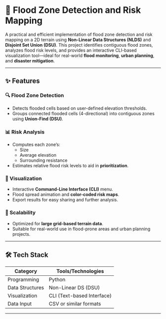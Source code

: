 # 🌊 Flood Zone Detection and Risk Mapping

A practical and efficient implementation of flood zone detection and risk mapping on a 2D terrain using **Non-Linear Data Structures (NLDS)** and **Disjoint Set Union (DSU)**. This project identifies contiguous flood zones, analyzes flood risk levels, and provides an interactive CLI-based visualization tool—ideal for real-world **flood monitoring**, **urban planning**, and **disaster mitigation**.

---

## ✨ Features

### 🔍 Flood Zone Detection
- Detects flooded cells based on user-defined elevation thresholds.
- Groups connected flooded cells (4-directional) into contiguous zones using **Union-Find (DSU)**.

### 📊 Risk Analysis
- Computes each zone’s:
  - Size
  - Average elevation
  - Surrounding resistance
- Estimates relative flood risk levels to aid in **prioritization**.

### 🎨 Visualization
- Interactive **Command-Line Interface (CLI)** menu.
- Flood spread animation and **color-coded risk maps**.
- Export results for easy sharing and further analysis.

### 🚀 Scalability
- Optimized for **large grid-based terrain data**.
- Suitable for real-world use in flood-prone areas and urban planning projects.

---

## 🛠️ Tech Stack

| Category        | Tools/Technologies        |
|----------------|----------------------------|
| Programming     | Python                    |
| Data Structures | Non-Linear DS (DSU)       |
| Visualization   | CLI (Text-based Interface)|
| Data Input      | CSV or similar formats     |

---
